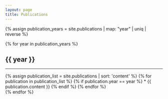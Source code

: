 ```yaml
---
layout: page
title: Publications
---
```


{% assign publication_years = site.publications | map: "year" | uniq | reverse %}

{% for year in publication_years %}
## {{ year }}
<hr>
{% assign publication_list = site.publications | sort: 'content' %} 
{% for publication in publication_list %}
  {% if publication.year == year %}  
  * {{ publication.content }}   
  {% endif %}
{% endfor %}
<br>
{% endfor %}


<!-- code for arrow that collapses years like on SIMSSA site -->

<!-- 
{% assign publication_years = site.publications | map: "year" | uniq | reverse %}

{% for year in publication_years %}

  <h2 data-toggle="collapse" data-target="#{{ year }}">
    {{ year }}
    <img class="icon_rotation" src="{{ site.url }}/assets/0-expand_on.png" style="float:right;width:50px;height:50px" data-toggle="collapse" data-target="#{{ year }}" />
  </h2>
  <hr>
  <div id="{{ year }}" class="collapse in">

    {% assign publication_list = site.publications | sort: 'content' %}
    <ul>
      {% for publication in publication_list %}
        {% if publication.year == year %}
          <li>

            {{ publication.content }}

            {% comment %}

            {{ presentation.presentation_author }}.
            {{ presentation.presentation_year }}.
            "{{ presentation.title }}."
            {% if presentation.format == 'presentation' %}
              Presented at the
            {% else %}
              {{ presentation.format | capitalize }} presented at the
            {% endif %}
            {{ presentation.conference }},
            {{ presentation.location }},
            {{ presentation.presentation_date | date: "%B %d"}}.

            {% endcomment %}
          </li>
        {% endif %}
      {% endfor %}
    </ul>
  </div>
  <br>

{% endfor %}

<script>
$(document).ready(function(){
  $('.icon_rotation').on({
    'click': function () {
      var origsrc = $(this).attr('src');
      var src = '';
      if (origsrc == '{{ site.url }}/assets/0-expand_off.png') src = '{{ site.url }}/assets/0-expand_on.png';
      if (origsrc == '{{ site.url }}/assets/0-expand_on.png') src = '{{ site.url }}/assets/0-expand_off.png';
      $(this).attr('src', src);
    }
  });
});
</script>
 -->